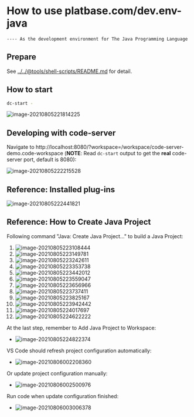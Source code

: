 



# How to use platbase.com/dev.env-java

`---- As the development environment for The Java Programming Language`



## Prepare

See [../../@tools/shell-scripts/README.md](../../@tools/shell-scripts/README.md) for detail.



## How to start

```bash
dc-start -
```

![image-20210805221814225](asserts/image-20210805221814225.png)



## Developing with code-server

Navigate to http://localhost:8080/?workspace=/workspace/code-server-demo.code-workspace (**NOTE**: Read `dc-start` output to get the **real** code-server port, default is 8080):

![image-20210805222215528](asserts/image-20210805222215528.png)



## Reference: Installed plug-ins

![image-20210805222441821](asserts/image-20210805222441821.png)



## Reference: How to Create Java Project

Following command "Java: Create Java Project..." to build a Java Project:

1. ![image-20210805223108444](asserts/image-20210805223108444.png)
2. ![image-20210805223149781](asserts/image-20210805223149781.png)
3. ![image-20210805223242611](asserts/image-20210805223242611.png)
4. ![image-20210805223353738](asserts/image-20210805223353738.png)
5. ![image-20210805223442012](asserts/image-20210805223442012.png)
6. ![image-20210805223559047](asserts/image-20210805223559047.png)
7. ![image-20210805223656966](asserts/image-20210805223656966.png)
8. ![image-20210805223737411](asserts/image-20210805223737411.png)
9. ![image-20210805223825167](asserts/image-20210805223825167.png)
10. ![image-20210805223942442](asserts/image-20210805223942442.png)
11. ![image-20210805224017697](asserts/image-20210805224017697.png)
12. ![image-20210805224622222](asserts/image-20210805224622222.png)



At the last step, remember to Add Java Project to Workspace:

- ![image-20210805224822374](asserts/image-20210805224822374.png)



VS Code should refresh project configuration automatically:

- ![image-20210806002208360](asserts/image-20210806002208360.png)



Or update project configuration manually:

- ![image-20210806002500976](asserts/image-20210806002500976.png)



Run code when update configuration finished:

- ![image-20210806003006378](asserts/image-20210806003006378.png)

